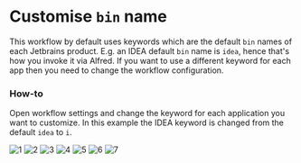 # Customise `bin` name

This workflow by default uses keywords which are the default `bin` names of each Jetbrains product.
E.g. an IDEA default `bin` name is `idea`, hence that's how you invoke it via Alfred.
If you want to use a different keyword for each app then you need to change the workflow configuration.

### How-to

Open workflow settings and change the keyword for each application you want to customize.
In this example the IDEA keyword is changed from the default `idea` to `i`.

![1](https://raw.githubusercontent.com/bchatard/alfred-jetbrains/main/doc/customization/img/1.png)
![2](https://raw.githubusercontent.com/bchatard/alfred-jetbrains/main/doc/customization/img/1.png)
![3](https://raw.githubusercontent.com/bchatard/alfred-jetbrains/main/doc/customization/img/1.png)
![4](https://raw.githubusercontent.com/bchatard/alfred-jetbrains/main/doc/customization/img/1.png)
![5](https://raw.githubusercontent.com/bchatard/alfred-jetbrains/main/doc/customization/img/1.png)
![6](https://raw.githubusercontent.com/bchatard/alfred-jetbrains/main/doc/customization/img/1.png)
![7](https://raw.githubusercontent.com/bchatard/alfred-jetbrains/main/doc/customization/img/1.png)
